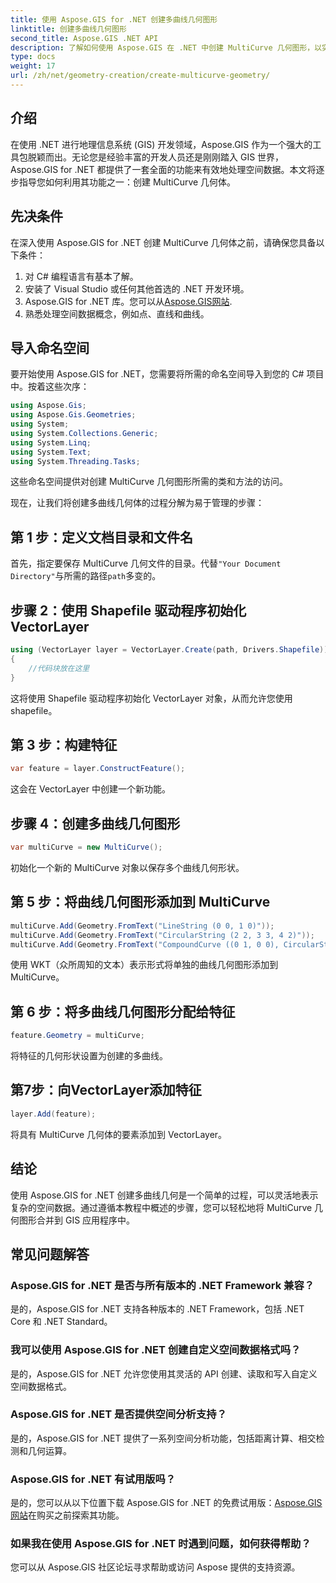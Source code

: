 ```yaml
---
title: 使用 Aspose.GIS for .NET 创建多曲线几何图形
linktitle: 创建多曲线几何图形
second_title: Aspose.GIS .NET API
description: 了解如何使用 Aspose.GIS 在 .NET 中创建 MultiCurve 几何图形，以实现高效的空间数据表示和分析。
type: docs
weight: 17
url: /zh/net/geometry-creation/create-multicurve-geometry/
---
```

## 介绍
在使用 .NET 进行地理信息系统 (GIS) 开发领域，Aspose.GIS 作为一个强大的工具包脱颖而出。无论您是经验丰富的开发人员还是刚刚踏入 GIS 世界，Aspose.GIS for .NET 都提供了一套全面的功能来有效地处理空间数据。本文将逐步指导您如何利用其功能之一：创建 MultiCurve 几何体。
## 先决条件
在深入使用 Aspose.GIS for .NET 创建 MultiCurve 几何体之前，请确保您具备以下条件：
1. 对 C# 编程语言有基本了解。
2. 安装了 Visual Studio 或任何其他首选的 .NET 开发环境。
3.  Aspose.GIS for .NET 库。您可以从[Aspose.GIS网站](https://releases.aspose.com/gis/net/).
4. 熟悉处理空间数据概念，例如点、直线和曲线。

## 导入命名空间
要开始使用 Aspose.GIS for .NET，您需要将所需的命名空间导入到您的 C# 项目中。按着这些次序：

```csharp
using Aspose.Gis;
using Aspose.Gis.Geometries;
using System;
using System.Collections.Generic;
using System.Linq;
using System.Text;
using System.Threading.Tasks;
```
这些命名空间提供对创建 MultiCurve 几何图形所需的类和方法的访问。

现在，让我们将创建多曲线几何体的过程分解为易于管理的步骤：
## 第 1 步：定义文档目录和文件名
首先，指定要保存 MultiCurve 几何文件的目录。代替`"Your Document Directory"`与所需的路径`path`多变的。
## 步骤 2：使用 Shapefile 驱动程序初始化 VectorLayer
```csharp
using (VectorLayer layer = VectorLayer.Create(path, Drivers.Shapefile))
{
    //代码块放在这里
}
```
这将使用 Shapefile 驱动程序初始化 VectorLayer 对象，从而允许您使用 shapefile。
## 第 3 步：构建特征
```csharp
var feature = layer.ConstructFeature();
```
这会在 VectorLayer 中创建一个新功能。
## 步骤 4：创建多曲线几何图形
```csharp
var multiCurve = new MultiCurve();
```
初始化一个新的 MultiCurve 对象以保存多个曲线几何形状。
## 第 5 步：将曲线几何图形添加到 MultiCurve
```csharp
multiCurve.Add(Geometry.FromText("LineString (0 0, 1 0)"));
multiCurve.Add(Geometry.FromText("CircularString (2 2, 3 3, 4 2)"));
multiCurve.Add(Geometry.FromText("CompoundCurve ((0 1, 0 0), CircularString (0 0, 3 3, 6 0))"));
```
使用 WKT（众所周知的文本）表示形式将单独的曲线几何图形添加到 MultiCurve。
## 第 6 步：将多曲线几何图形分配给特征
```csharp
feature.Geometry = multiCurve;
```
将特征的几何形状设置为创建的多曲线。
## 第7步：向VectorLayer添加特征
```csharp
layer.Add(feature);
```
将具有 MultiCurve 几何体的要素添加到 VectorLayer。

## 结论
使用 Aspose.GIS for .NET 创建多曲线几何是一个简单的过程，可以灵活地表示复杂的空间数据。通过遵循本教程中概述的步骤，您可以轻松地将 MultiCurve 几何图形合并到 GIS 应用程序中。
## 常见问题解答
### Aspose.GIS for .NET 是否与所有版本的 .NET Framework 兼容？
是的，Aspose.GIS for .NET 支持各种版本的 .NET Framework，包括 .NET Core 和 .NET Standard。
### 我可以使用 Aspose.GIS for .NET 创建自定义空间数据格式吗？
是的，Aspose.GIS for .NET 允许您使用其灵活的 API 创建、读取和写入自定义空间数据格式。
### Aspose.GIS for .NET 是否提供空间分析支持？
是的，Aspose.GIS for .NET 提供了一系列空间分析功能，包括距离计算、相交检测和几何运算。
### Aspose.GIS for .NET 有试用版吗？
是的，您可以从以下位置下载 Aspose.GIS for .NET 的免费试用版：[Aspose.GIS网站](https://releases.aspose.com/gis/net/)在购买之前探索其功能。
### 如果我在使用 Aspose.GIS for .NET 时遇到问题，如何获得帮助？
您可以从 Aspose.GIS 社区论坛寻求帮助或访问 Aspose 提供的支持资源。